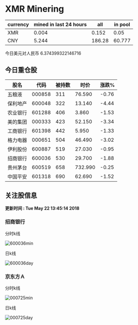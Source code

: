 # XMR Minering
|currency|mined in last 24 hours|all|in pool|
|---|---|---|---|
|XMR|0.004|0.152|0.05|
|CNY|5.244|186.28|60.777|
今日美元对人民币 6.374399322146716
## 今日重仓股 

|股名|代码|被持数|时价|涨跌%|
|---|---|---|---|---|
|五粮液|000858|311|76.590|-0.76|
|保利地产|600048|322|13.140|-4.44|
|农业银行|601288|406|3.860|-1.53|
|美的集团|000333|423|52.150|-3.34|
|工商银行|601398|442|5.950|-1.33|
|格力电器|000651|504|46.490|-3.02|
|伊利股份|600887|519|27.030|-0.95|
|招商银行|600036|530|29.700|-1.88|
|贵州茅台|600519|658|732.990|-0.25|
|中国平安|601318|690|62.690|-1.52|

## 关注股信息
**更新时间 : Tue May 22 13:45:14 2018**
### 招商银行 
分时k线

![600036min](http://image.sinajs.cn/newchart/min/n/sh600036.gif)

日k线

![600036day](http://image.sinajs.cn/newchart/daily/n/sh600036.gif)

### 京东方Ａ 
分时k线

![000725min](http://image.sinajs.cn/newchart/min/n/sz000725.gif)

日k线

![000725day](http://image.sinajs.cn/newchart/daily/n/sz000725.gif)
